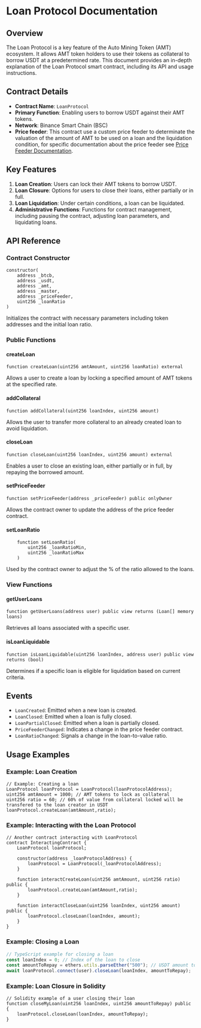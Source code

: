 # Loan Protocol Documentation

## Overview

The Loan Protocol is a key feature of the Auto Mining Token (AMT) ecosystem. It allows AMT token holders to use their tokens as collateral to borrow USDT at a predetermined rate. This document provides an in-depth explanation of the Loan Protocol smart contract, including its API and usage instructions.

## Contract Details

- **Contract Name**: `LoanProtocol`
- **Primary Function**: Enabling users to borrow USDT against their AMT tokens.
- **Network**: Binance Smart Chain (BSC)
- **Price feeder**: This contract use a custom price feeder to determinate the valuation of the amount of AMT to be used on a loan and the liquidation condition, for specific documentation about the price feeder see [Price Feeder Documentation](PRICE_FEEDER.md).

## Key Features

1. **Loan Creation**: Users can lock their AMT tokens to borrow USDT.
2. **Loan Closure**: Options for users to close their loans, either partially or in full.
3. **Loan Liquidation**: Under certain conditions, a loan can be liquidated.
4. **Administrative Functions**: Functions for contract management, including pausing the contract, adjusting loan parameters, and liquidating loans.

## API Reference

### Contract Constructor

```solidity
constructor(
    address _btcb,
    address _usdt,
    address _amt,
    address _master,
    address _priceFeeder,
    uint256 _loanRatio
)
```

Initializes the contract with necessary parameters including token addresses and the initial loan ratio.

### Public Functions

#### createLoan

```solidity
function createLoan(uint256 amtAmount, uint256 loanRatio) external
```

Allows a user to create a loan by locking a specified amount of AMT tokens at the specified rate.

#### addCollateral

```solidity
function addCollateral(uint256 loanIndex, uint256 amount)
```

Allows the user to transfer more collateral to an already created loan to avoid liquidation.

#### closeLoan

```solidity
function closeLoan(uint256 loanIndex, uint256 amount) external
```

Enables a user to close an existing loan, either partially or in full, by repaying the borrowed amount.

#### setPriceFeeder

```solidity
function setPriceFeeder(address _priceFeeder) public onlyOwner
```

Allows the contract owner to update the address of the price feeder contract.

#### setLoanRatio

```solidity
    function setLoanRatio(
        uint256 _loanRatioMin,
        uint256 _loanRatioMax
    )
```

Used by the contract owner to adjust the % of the ratio allowed to the loans.

### View Functions

#### getUserLoans

```solidity
function getUserLoans(address user) public view returns (Loan[] memory loans)
```

Retrieves all loans associated with a specific user.

#### isLoanLiquidable

```solidity
function isLoanLiquidable(uint256 loanIndex, address user) public view returns (bool)
```

Determines if a specific loan is eligible for liquidation based on current criteria.

## Events

- `LoanCreated`: Emitted when a new loan is created.
- `LoanClosed`: Emitted when a loan is fully closed.
- `LoanPartialClosed`: Emitted when a loan is partially closed.
- `PriceFeederChanged`: Indicates a change in the price feeder contract.
- `LoanRatioChanged`: Signals a change in the loan-to-value ratio.

## Usage Examples

### Example: Loan Creation

```solidity
// Example: Creating a loan
LoanProtocol loanProtocol = LoanProtocol(loanProtocolAddress);
uint256 amtAmount = 1000; // AMT tokens to lock as collateral
uint256 ratio = 60; // 60% of value from collateral locked will be transfered to the loan creator in USDT
loanProtocol.createLoan(amtAmount,ratio);
```

### Example: Interacting with the Loan Protocol

```solidity
// Another contract interacting with LoanProtocol
contract InteractingContract {
    LoanProtocol loanProtocol;

    constructor(address _loanProtocolAddress) {
        loanProtocol = LoanProtocol(_loanProtocolAddress);
    }

    function interactCreateLoan(uint256 amtAmount, uint256 ratio) public {
        loanProtocol.createLoan(amtAmount,ratio);
    }

    function interactCloseLoan(uint256 loanIndex, uint256 amount) public {
        loanProtocol.closeLoan(loanIndex, amount);
    }
}
```

### Example: Closing a Loan

```typescript
// TypeScript example for closing a loan
const loanIndex = 0; // Index of the loan to close
const amountToRepay = ethers.utils.parseEther("500"); // USDT amount to repay
await loanProtocol.connect(user).closeLoan(loanIndex, amountToRepay);
```

### Example: Loan Closure in Solidity

```solidity
// Solidity example of a user closing their loan
function closeMyLoan(uint256 loanIndex, uint256 amountToRepay) public {
    loanProtocol.closeLoan(loanIndex, amountToRepay);
}
```
